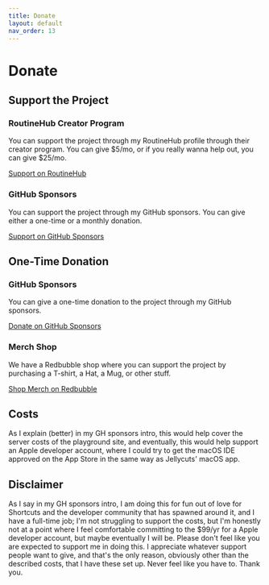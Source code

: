 ```yaml
---
title: Donate
layout: default
nav_order: 13
---
```


# Donate

## Support the Project

### RoutineHub Creator Program

You can support the project through my RoutineHub profile through their creator program. You can give $5/mo, or if you really wanna help out, you can give $25/mo.

<a href="https://routinehub.co/user/electrikmilk" target="_blank" class="btn btn-red">Support on RoutineHub</a>

### GitHub Sponsors

You can support the project through my GitHub sponsors. You can give either a one-time or a monthly donation.

<a href="https://github.com/sponsors/electrikmilk" target="_blank" class="btn btn-red">Support on GitHub Sponsors</a>

## One-Time Donation

### GitHub Sponsors

You can give a one-time donation to the project through my GitHub sponsors. 

<a href="https://github.com/sponsors/electrikmilk" target="_blank" class="btn btn-red">Donate on GitHub Sponsors</a>

### Merch Shop

We have a Redbubble shop where you can support the project by purchasing a T-shirt, a Hat, a Mug, or other stuff.

<a href="https://Cherrilang.redbubble.com" target="_blank" class="btn btn-red">Shop Merch on Redbubble</a>

<script type="text/javascript" src="https://www.redbubble.com/assets/external_portfolio.js"></script>
<script id="rb-xzfcxvzx" type="text/javascript">new RBExternalPortfolio('www.redbubble.com', 'cherrilang', 2, 2).renderIframe();</script>

## Costs

As I explain (better) in my GH sponsors intro, this would help cover the server costs of the playground site, and eventually, this would help support an Apple developer account, where I could try to get the macOS IDE approved on the App Store in the same way as Jellycuts' macOS app.

## Disclaimer

As I say in my GH sponsors intro, I am doing this for fun out of love for Shortcuts and the developer community that has spawned around it,
and I have a full-time job; I'm not struggling to support the costs, but I'm honestly not at a point where I feel comfortable committing to the $99/yr for a Apple developer account, but maybe eventually I will be. Please don't feel like you are expected to support me in doing this. 
I appreciate whatever support people want to give, and that's the only reason, obviously other than the described costs, that I have these set up. Never feel like you have to. Thank you.
